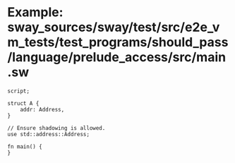 # Example: sway_sources/sway/test/src/e2e_vm_tests/test_programs/should_pass/language/prelude_access/src/main.sw

```sway
script;

struct A {
    addr: Address,
}

// Ensure shadowing is allowed.
use std::address::Address;

fn main() {
}

```
